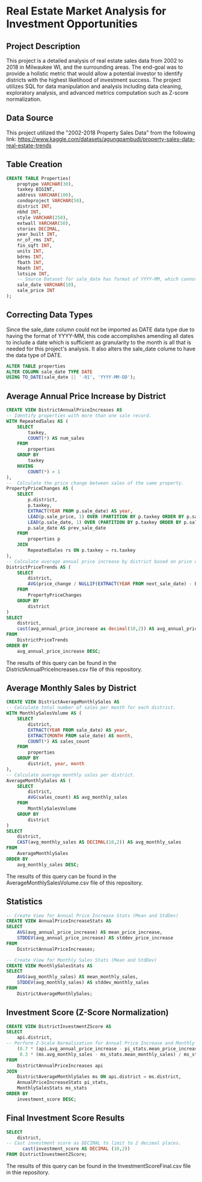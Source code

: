 # Real Estate Market Analysis for Investment Opportunities
## Project Description
This project is a detailed analysis of real estate sales data from 2002 to 2018 in Milwaukee WI, and the surrounding areas. The end-goal was to provide a holistic metric that would allow a potential investor to identify districts with the highest likelihood of investment success. The project utilizes SQL for data manipulation and analysis including data cleaning, exploratory analysis, and advanced metrics computation such as Z-score normalization.
## Data Source
This project utilized the "2002-2018 Property Sales Data" from the following link:
https://www.kaggle.com/datasets/agungpambudi/property-sales-data-real-estate-trends
## Table Creation
```sql
CREATE TABLE Properties(
	proptype VARCHAR(30),
	taxkey BIGINT,
	address VARCHAR(100),
	condoproject VARCHAR(50),
	district INT,
	nbhd INT,
	style VARCHAR(250),
	extwall VARCHAR(50),
	stories DECIMAL,
	year_built INT,
	nr_of_rms INT,
	fin_sqft INT,
	units INT,
	bdrms INT,
	fbath INT,
	hbath INT,
	lotsize INT,
	-- Source Dataset for sale_date has format of YYYY-MM, which cannot be imported as DATE data type.
	sale_date VARCHAR(10),
	sale_price INT
);
```
## Correcting Data Types
Since the sale_date column could not be imported as DATE data type due to having the format of YYYY-MM, this code accomplishes amending all dates to include a date which is sufficient as granularity to the month is all that is needed for this project's analysis. It also alters the sale_date colume to have the data type of DATE.
```sql
ALTER TABLE properties
ALTER COLUMN sale_date TYPE DATE
USING TO_DATE(sale_date || '-01', 'YYYY-MM-DD');
```
## Average Annual Price Increase by District
```sql
CREATE VIEW DistrictAnnualPriceIncreases AS
-- Identify properties with more than one sale record.
WITH RepeatedSales AS (
    SELECT
        taxkey,
        COUNT(*) AS num_sales
    FROM
        properties
    GROUP BY
        taxkey
    HAVING
        COUNT(*) > 1
),
--  Calculate the price change between sales of the same property.
PropertyPriceChanges AS (
    SELECT
        p.district,
        p.taxkey,
        EXTRACT(YEAR FROM p.sale_date) AS year,
        LEAD(p.sale_price, 1) OVER (PARTITION BY p.taxkey ORDER BY p.sale_date) - p.sale_price AS price_change,
        LEAD(p.sale_date, 1) OVER (PARTITION BY p.taxkey ORDER BY p.sale_date) AS next_sale_date,
        p.sale_date AS prev_sale_date
    FROM
        properties p
    JOIN 
        RepeatedSales rs ON p.taxkey = rs.taxkey
),
-- Calculate average annual price increase by district based on price changes.
DistrictPriceTrends AS (
    SELECT
        district,
        AVG(price_change / NULLIF(EXTRACT(YEAR FROM next_sale_date) - EXTRACT(YEAR FROM prev_sale_date), 0)) AS avg_annual_price_increase
    FROM
        PropertyPriceChanges
    GROUP BY
        district
)
SELECT
    district,
    cast(avg_annual_price_increase as decimal(10,2)) AS avg_annual_price_increase
FROM
    DistrictPriceTrends
ORDER BY
    avg_annual_price_increase DESC;
```
The results of this query can be found in the DistrictAnnualPriceIncreases.csv file of this repository.
## Average Monthly Sales by District 
```sql
CREATE VIEW DistrictAverageMonthlySales AS
-- Calculate total number of sales per month for each district.
WITH MonthlySalesVolume AS (
    SELECT
        district,
        EXTRACT(YEAR FROM sale_date) AS year,
        EXTRACT(MONTH FROM sale_date) AS month,
        COUNT(*) AS sales_count
    FROM
        properties
    GROUP BY
        district, year, month
),
-- Calculate average monthly sales per district.
AverageMonthlySales AS (
    SELECT
        district,
        AVG(sales_count) AS avg_monthly_sales
    FROM
        MonthlySalesVolume
    GROUP BY
        district
)
SELECT
    district,
    CAST(avg_monthly_sales AS DECIMAL(10,2)) AS avg_monthly_sales
FROM
    AverageMonthlySales
ORDER BY
    avg_monthly_sales DESC;
```
The results of this query can be found in the AverageMonthlySalesVolume.csv file of this repository.
## Statistics
```sql
-- Create View for Annual Price Increase Stats (Mean and StdDev)
CREATE VIEW AnnualPriceIncreaseStats AS
SELECT
    AVG(avg_annual_price_increase) AS mean_price_increase,
    STDDEV(avg_annual_price_increase) AS stddev_price_increase
FROM
    DistrictAnnualPriceIncreases;

-- Create View for Monthly Sales Stats (Mean and StdDev)
CREATE VIEW MonthlySalesStats AS
SELECT
    AVG(avg_monthly_sales) AS mean_monthly_sales,
    STDDEV(avg_monthly_sales) AS stddev_monthly_sales
FROM
    DistrictAverageMonthlySales;
```
## Investment Score (Z-Score Normalization)
```sql
CREATE VIEW DistrictInvestmentZScore AS
SELECT
    api.district,
-- Perform Z-Scale Normalization for Annual Price Increase and Monthly Sales. Also introduce weighting (70% annual price increase, 30% average monthly sales)
    (0.7 * (api.avg_annual_price_increase - pi_stats.mean_price_increase) / pi_stats.stddev_price_increase +
     0.3 * (ms.avg_monthly_sales - ms_stats.mean_monthly_sales) / ms_stats.stddev_monthly_sales) AS investment_score
FROM
    DistrictAnnualPriceIncreases api
JOIN
    DistrictAverageMonthlySales ms ON api.district = ms.district,
    AnnualPriceIncreaseStats pi_stats,
    MonthlySalesStats ms_stats
ORDER BY
    investment_score DESC;
```
## Final Investment Score Results
```sql
SELECT 
	district,
-- Cast investment score as DECIMAL to limit to 2 decimal places.
	  cast(investment_score AS DECIMAL (10,2)) 
FROM DistrictInvestmentZScore;
```
The results of this query can be found in the InvestmentScoreFinal.csv file in thie repository.
